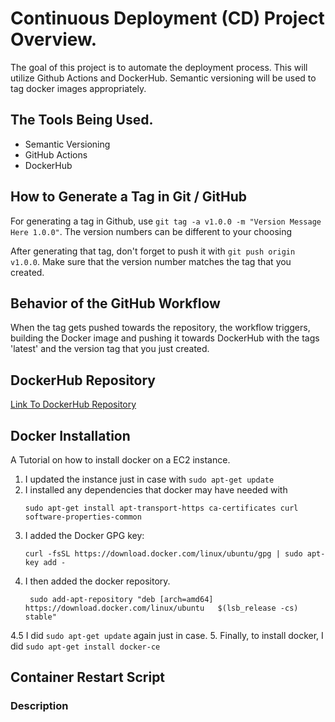 # Continuous Deployment (CD) Project Overview.

The goal of this project is to automate the deployment process. This will utilize Github Actions and DockerHub. Semantic versioning will be used to tag docker images appropriately.

## The Tools Being Used.
  - Semantic Versioning
  - GitHub Actions
  - DockerHub

## How to Generate a Tag in Git / GitHub

For generating a tag in Github, use `git tag -a v1.0.0 -m "Version Message Here 1.0.0"`. The version numbers can be different to your choosing

After generating that tag, don't forget to push it with `git push origin v1.0.0`. Make sure that the version number matches the tag that you created.

## Behavior of the GitHub Workflow

When the tag gets pushed towards the repository, the workflow triggers, building the Docker image and pushing it towards DockerHub with the tags 'latest' and the version tag that you just created.

## DockerHub Repository

[Link To DockerHub Repository](https://hub.docker.com/repository/docker/ggreen96777/ci-project-green/general)

## Docker Installation

A Tutorial on how to install docker on a EC2 instance.

1. I updated the instance just in case with `sudo apt-get update`
2. I installed any dependencies that docker may have needed with
   ```
   sudo apt-get install apt-transport-https ca-certificates curl software-properties-common
   ```
3. I added the Docker GPG key:
    ```
    curl -fsSL https://download.docker.com/linux/ubuntu/gpg | sudo apt-key add -
    ```
4. I then added the docker repository.
   ```
    sudo add-apt-repository "deb [arch=amd64] https://download.docker.com/linux/ubuntu   $(lsb_release -cs) stable"
    ```
4.5 I did `sudo apt-get update` again just in case.
5. Finally, to install docker, I did `sudo apt-get install docker-ce`

## Container Restart Script

### Description

